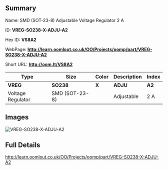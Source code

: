 

## Summary
 
Name:  SMD (SOT-23-8) Adjustable Voltage Regulator 2 A 

ID: __VREG-SO238-X-ADJU-A2__

Hex ID: __VS8A2__

WebPage: __http://learn.oomlout.co.uk/OO/Projects/oomp/part/VREG-SO238-X-ADJU-A2__

Short URL: __http://oom.lt/VS8A2__


| Type   | Size   | Color   | Description   | Index   |    
| ----- | ------   | ------   | -----   | ----   |    
| __VREG__   					| __SO238__   					| __X__    						| __ADJU__    					| __A2__ |    
| Voltage Regulator		| SMD (SOT-23-8)	| 		| Adjustable	| 2 A	|

## Images
![VREG-SO238-X-ADJU-A2](http://oomlout.com/oomp-gen/parts/VREG-SO238-X-ADJU-A2/VREG-SO238-X-ADJU-A2_420.jpg)

## Full Details

 http://learn.oomlout.co.uk/OO/Projects/oomp/part/VREG-SO238-X-ADJU-A2

